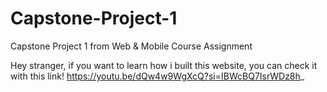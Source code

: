 # Capstone-Project-1
Capstone Project 1 from Web &amp; Mobile Course Assignment

Hey stranger, if you want to learn how i built this website, you can check it with this link!
https://youtu.be/dQw4w9WgXcQ?si=IBWcBQ7IsrWDz8h_
